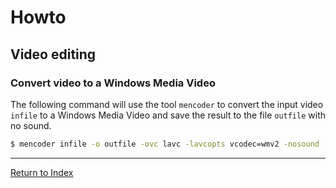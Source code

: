 # Howto

## Video editing

### Convert video to a Windows Media Video

The following command will use the tool `mencoder` to convert the input video `infile` to a Windows Media Video and save the result to the file `outfile` with no sound.

```bash
$ mencoder infile -o outfile -ovc lavc -lavcopts vcodec=wmv2 -nosound
```

---
[Return to Index](../README.md)
